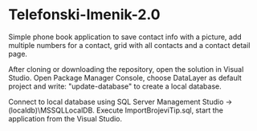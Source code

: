 # Telefonski-Imenik-2.0
Simple phone book application to save contact info with a picture, add multiple numbers for a contact,  grid with all contacts and a contact detail page.

After cloning or downloading the repository, open the solution in Visual Studio. Open Package Manager Console, choose DataLayer as 
default project and write: "update-database" to create a local database.

Connect to local database using SQL Server Management Studio -> (localdb)\MSSQLLocalDB.
Execute ImportBrojeviTip.sql, start the application from the Visual Studio.

